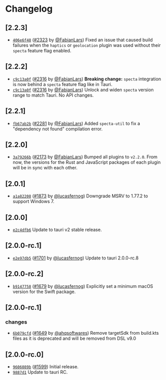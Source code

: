 # Changelog

## \[2.2.3]

- [`406e6f48`](https://github.com/tauri-apps/plugins-workspace/commit/406e6f484cdc13d35c50fb949f7489ca9eeccc44) ([#2323](https://github.com/tauri-apps/plugins-workspace/pull/2323) by [@FabianLars](https://github.com/tauri-apps/plugins-workspace/../../FabianLars)) Fixed an issue that caused build failures when the `haptics` or `geolocation` plugin was used without their `specta` feature flag enabled.

## \[2.2.2]

- [`c9c13a0f`](https://github.com/tauri-apps/plugins-workspace/commit/c9c13a0fe7cdaac223843f5ba33176252f8e22f5) ([#2316](https://github.com/tauri-apps/plugins-workspace/pull/2316) by [@FabianLars](https://github.com/tauri-apps/plugins-workspace/../../FabianLars)) **Breaking change:** `specta` integration is now behind a `specta` feature flag like in Tauri.
- [`c9c13a0f`](https://github.com/tauri-apps/plugins-workspace/commit/c9c13a0fe7cdaac223843f5ba33176252f8e22f5) ([#2316](https://github.com/tauri-apps/plugins-workspace/pull/2316) by [@FabianLars](https://github.com/tauri-apps/plugins-workspace/../../FabianLars)) Unlock and widen `specta` version range to match Tauri. No API changes.

## \[2.2.1]

- [`fb67ab2b`](https://github.com/tauri-apps/plugins-workspace/commit/fb67ab2b926502bfc20d6b43fbdd156691ea8526) ([#2281](https://github.com/tauri-apps/plugins-workspace/pull/2281) by [@FabianLars](https://github.com/tauri-apps/plugins-workspace/../../FabianLars)) Added `specta-util` to fix a "dependency not found" compilation error.

## \[2.2.0]

- [`3a79266b`](https://github.com/tauri-apps/plugins-workspace/commit/3a79266b8cf96a55b1ae6339d725567d45a44b1d) ([#2173](https://github.com/tauri-apps/plugins-workspace/pull/2173) by [@FabianLars](https://github.com/tauri-apps/plugins-workspace/../../FabianLars)) Bumped all plugins to `v2.2.0`. From now, the versions for the Rust and JavaScript packages of each plugin will be in sync with each other.

## \[2.0.1]

- [`a1a82208`](https://github.com/tauri-apps/plugins-workspace/commit/a1a82208ed4ab87f83310be0dc95428aec9ab241) ([#1873](https://github.com/tauri-apps/plugins-workspace/pull/1873) by [@lucasfernog](https://github.com/tauri-apps/plugins-workspace/../../lucasfernog)) Downgrade MSRV to 1.77.2 to support Windows 7.

## \[2.0.0]

- [`e2c4dfb6`](https://github.com/tauri-apps/plugins-workspace/commit/e2c4dfb6af43e5dd8d9ceba232c315f5febd55c1) Update to tauri v2 stable release.

## \[2.0.0-rc.1]

- [`e2e97db5`](https://github.com/tauri-apps/plugins-workspace/commit/e2e97db51983267f5be84d4f6f0278d58834d1f5) ([#1701](https://github.com/tauri-apps/plugins-workspace/pull/1701) by [@lucasfernog](https://github.com/tauri-apps/plugins-workspace/../../lucasfernog)) Update to tauri 2.0.0-rc.8

## \[2.0.0-rc.2]

- [`b9147758`](https://github.com/tauri-apps/plugins-workspace/commit/b914775898c2bee7ceb20bd17ee595005cd17a64) ([#1679](https://github.com/tauri-apps/plugins-workspace/pull/1679) by [@lucasfernog](https://github.com/tauri-apps/plugins-workspace/../../lucasfernog)) Explicitly set a minimum macOS version for the Swift package.

## \[2.0.0-rc.1]

### changes

- [`6b079cfd`](https://github.com/tauri-apps/plugins-workspace/commit/6b079cfdd107c94abc2c7300f6af00bac3ff4040) ([#1649](https://github.com/tauri-apps/plugins-workspace/pull/1649) by [@ahqsoftwares](https://github.com/tauri-apps/plugins-workspace/../../ahqsoftwares)) Remove targetSdk from build.kts files as it is deprecated and will be removed from DSL v9.0

## \[2.0.0-rc.0]

- [`9606089b`](https://github.com/tauri-apps/plugins-workspace/commit/9606089b2add4a17f80ed5a09d59ce94824bd672) ([#1599](https://github.com/tauri-apps/plugins-workspace/pull/1599)) Initial release.
- [`9887d1`](https://github.com/tauri-apps/plugins-workspace/commit/9887d14bd0e971c4c0f5c1188fc4005d3fc2e29e) Update to tauri RC.
